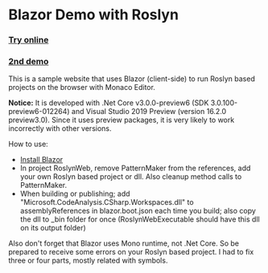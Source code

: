
# Blazor Demo with Roslyn

### [Try online](https://patternmaker.netlify.com)

### [2nd demo](https://enchanter.netlify.com)

This is a sample website that uses Blazor (client-side) to run Roslyn based projects on the browser with Monaco Editor.

**Notice:** It is developed with .Net Core v3.0.0-preview6 (SDK 3.0.100-preview6-012264) and Visual Studio 2019 Preview (version 16.2.0 preview3.0). Since it uses preview packages, it is very likely to work incorrectly with other versions.

How to use:

* [Install Blazor](https://docs.microsoft.com/en-us/aspnet/core/blazor/get-started?view=aspnetcore-3.0&tabs=visual-studio)
* In project RoslynWeb, remove PatternMaker from the references, add your own Roslyn based project or dll. Also cleanup method calls to PatternMaker.
* When building or publishing; add "Microsoft.CodeAnalysis.CSharp.Workspaces.dll" to assemblyReferences in blazor.boot.json each time you build; also copy the dll to _bin folder for once (RoslynWebExecutable should have this dll on its output folder)

Also don't forget that Blazor uses Mono runtime, not .Net Core. So be prepared to receive some errors on your Roslyn based project. I had to fix three or four parts, mostly related with symbols.
